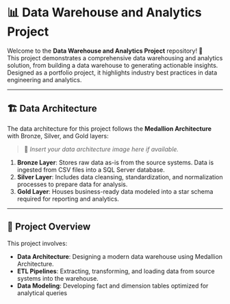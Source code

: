# 📊 Data Warehouse and Analytics Project

Welcome to the **Data Warehouse and Analytics Project** repository! 🚀  
This project demonstrates a comprehensive data warehousing and analytics solution, from building a data warehouse to generating actionable insights. Designed as a portfolio project, it highlights industry best practices in data engineering and analytics.

---

## 🏗️ Data Architecture

The data architecture for this project follows the **Medallion Architecture** with Bronze, Silver, and Gold layers:

> 📌 *Insert your data architecture image here if available.*

1. **Bronze Layer**: Stores raw data as-is from the source systems. Data is ingested from CSV files into a SQL Server database.  
2. **Silver Layer**: Includes data cleansing, standardization, and normalization processes to prepare data for analysis.  
3. **Gold Layer**: Houses business-ready data modeled into a star schema required for reporting and analytics.

---

## 📌 Project Overview

This project involves:

- **Data Architecture**: Designing a modern data warehouse using Medallion Architecture.  
- **ETL Pipelines**: Extracting, transforming, and loading data from source systems into the warehouse.  
- **Data Modeling**: Developing fact and dimension tables optimized for analytical queries











